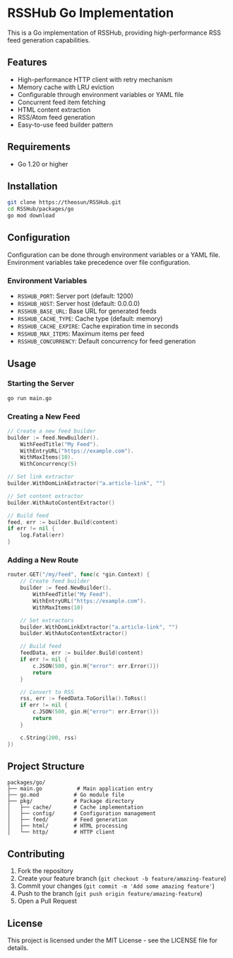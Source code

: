 # RSSHub Go Implementation

This is a Go implementation of RSSHub, providing high-performance RSS feed generation capabilities.

## Features

- High-performance HTTP client with retry mechanism
- Memory cache with LRU eviction
- Configurable through environment variables or YAML file
- Concurrent feed item fetching
- HTML content extraction
- RSS/Atom feed generation
- Easy-to-use feed builder pattern

## Requirements

- Go 1.20 or higher

## Installation

```bash
git clone https://theosun/RSSHub.git
cd RSSHub/packages/go
go mod download
```

## Configuration

Configuration can be done through environment variables or a YAML file. Environment variables take precedence over file configuration.

### Environment Variables

- `RSSHUB_PORT`: Server port (default: 1200)
- `RSSHUB_HOST`: Server host (default: 0.0.0.0)
- `RSSHUB_BASE_URL`: Base URL for generated feeds
- `RSSHUB_CACHE_TYPE`: Cache type (default: memory)
- `RSSHUB_CACHE_EXPIRE`: Cache expiration time in seconds
- `RSSHUB_MAX_ITEMS`: Maximum items per feed
- `RSSHUB_CONCURRENCY`: Default concurrency for feed generation

## Usage

### Starting the Server

```bash
go run main.go
```

### Creating a New Feed

```go
// Create a new feed builder
builder := feed.NewBuilder().
    WithFeedTitle("My Feed").
    WithEntryURL("https://example.com").
    WithMaxItems(10).
    WithConcurrency(5)

// Set link extractor
builder.WithDomLinkExtractor("a.article-link", "")

// Set content extractor
builder.WithAutoContentExtractor()

// Build feed
feed, err := builder.Build(content)
if err != nil {
    log.Fatal(err)
}
```

### Adding a New Route

```go
router.GET("/my/feed", func(c *gin.Context) {
    // Create feed builder
    builder := feed.NewBuilder().
        WithFeedTitle("My Feed").
        WithEntryURL("https://example.com").
        WithMaxItems(10)

    // Set extractors
    builder.WithDomLinkExtractor("a.article-link", "")
    builder.WithAutoContentExtractor()

    // Build feed
    feedData, err := builder.Build(content)
    if err != nil {
        c.JSON(500, gin.H{"error": err.Error()})
        return
    }

    // Convert to RSS
    rss, err := feedData.ToGorilla().ToRss()
    if err != nil {
        c.JSON(500, gin.H{"error": err.Error()})
        return
    }

    c.String(200, rss)
})
```

## Project Structure

```
packages/go/
├── main.go           # Main application entry
├── go.mod           # Go module file
├── pkg/             # Package directory
│   ├── cache/       # Cache implementation
│   ├── config/      # Configuration management
│   ├── feed/        # Feed generation
│   ├── html/        # HTML processing
│   └── http/        # HTTP client
```

## Contributing

1. Fork the repository
2. Create your feature branch (`git checkout -b feature/amazing-feature`)
3. Commit your changes (`git commit -m 'Add some amazing feature'`)
4. Push to the branch (`git push origin feature/amazing-feature`)
5. Open a Pull Request

## License

This project is licensed under the MIT License - see the LICENSE file for details.
